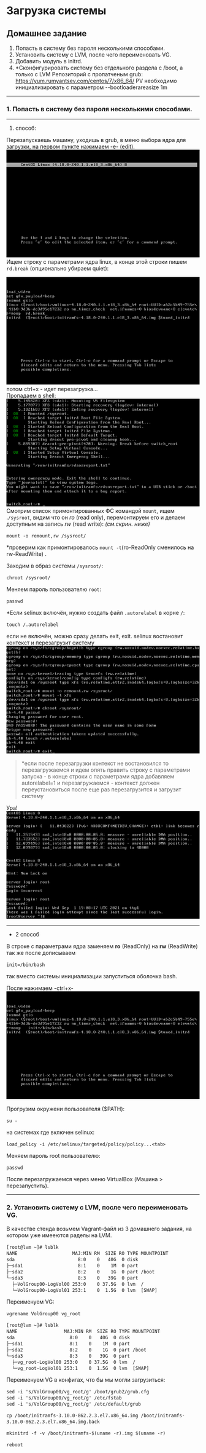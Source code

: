 # Загрузка системы
## Домашнее задание
1. Попасть в систему без пароля несколькими способами.
2. Установить систему с LVM, после чего переименовать VG.
3. Добавить модуль в initrd.
4. *Сконфигурировать систему без отдельного раздела с /boot, а только с LVM Репозиторий с пропатченым grub: https://yum.rumyantsev.com/centos/7/x86_64/ PV необходимо инициализировать с параметром --bootloaderareasize 1m

---
### 1. Попасть в систему без пароля несколькими способами.
---
1. способ:  

Перезапускаешь машину, уходишь в grub, в меню выбора ядра для загрузки, на первом пункте нажимаем -e- (edit).
 ![](./res_pas_png/1.1.png)
Ищем строку с параметрами ядра linux, в конце этой строки пишем ```rd.break``` (опционально убираем quiet):
 
![](./res_pas_png/1.2.png)
потом  ctrl+x - идет перезагрузка...  
Пропадаем в shell:  
![](./res_pas_png/1.3.png)
Смотрим список примонтированных ФС командой ```mount```,  ищем .```/sysroot```, видим что он _ro_ (read only), перемонтируем его и делаем доступным на запись _rw_ (read write): *(см.скрин. ниже)*
```
mount -o remount,rw /sysroot/
``` 
\*проверим как примонтировалось ```mount -t```(ro-ReadOnly сменилось на rw-ReadWrite) .  

Заходим в образ системы ```/sysroot/```:
```
chroot /sysroot/ 
```

Меняем пароль пользователю ```root```:
```
passwd 
```

*Если selinux включён, нужно создать файл ```.autorelabel``` в корне ```/```:
```
touch /.autorelabel
```
если не включён, можно сразу делать exit, exit.
selinux востановит контекст и перезагрузит систему
![](./res_pas_png/1.4.png)


>*если после перезагрузки контекст не востановился то перезагружаемся и идем опять править строку с параметрами запуска - в конце строки с параметрами ядра добавляем autorelabel=1
и перезагружаемся - контекст должен переустановиться
после еще раз перезагрузится и загрузит систему

Ура!
![](./res_pas_png/1.5.png)

---
* 2 способ  

В строке с параметрами ядра заменяем __ro__ (ReadOnly) на __rw__ (ReadWrite) так же после дописываем 
```
init=/bin/bash 
```
так вместо системы инициализации запуститься оболочка bash.   

После нажимаем -ctrl+x-
![](./res_pas_png/2.1.png)

Прогрузим окружени пользователя ($PATH):
```
su - 
```
на системах где включен selinux:
```
load_policy -i /etc/selinux/targeted/policy/policy...<tab>
``` 
Меняем пароль root пользователю:
```
passwd 
```

После перезагружаемся через меню VirtualBox (Машина > перезапустить).

---

### 2. Установить систему с LVM, после чего переименовать VG.

В качестве стенда возьмем Vagrant-файл из 3 домашнего задания, на котором уже имееются раделы на LVM.
```
[root@lvm ~]# lsblk
NAME                    MAJ:MIN RM  SIZE RO TYPE MOUNTPOINT
sda                       8:0    0   40G  0 disk 
├─sda1                    8:1    0    1M  0 part 
├─sda2                    8:2    0    1G  0 part /boot
└─sda3                    8:3    0   39G  0 part 
  ├─VolGroup00-LogVol00 253:0    0 37.5G  0 lvm  /
  └─VolGroup00-LogVol01 253:1    0  1.5G  0 lvm  [SWAP]
```
 Переименуем VG:
```
vgrename VolGroup00 vg_root
```
```
[root@lvm ~]# lsblk
NAME                 MAJ:MIN RM  SIZE RO TYPE MOUNTPOINT
sda                    8:0    0   40G  0 disk 
├─sda1                 8:1    0    1M  0 part 
├─sda2                 8:2    0    1G  0 part /boot
└─sda3                 8:3    0   39G  0 part 
  ├─vg_root-LogVol00 253:0    0 37.5G  0 lvm  /
  └─vg_root-LogVol01 253:1    0  1.5G  0 lvm  [SWAP]
```
Переименуем VG в конфигах, что бы мы могли загрузиться:

```
sed -i 's/VolGroup00/vg_root/g' /boot/grub2/grub.cfg 
sed -i 's/VolGroup00/vg_root/g' /etc/fstab 
sed -i 's/VolGroup00/vg_root/g' /etc/default/grub
```

```   
cp /boot/initramfs-3.10.0-862.2.3.el7.x86_64.img /boot/initramfs-3.10.0-862.2.3.el7.x86_64.img.back
```
```
mkinitrd -f -v /boot/initramfs-$(uname -r).img $(uname -r)
```
```
reboot
```
